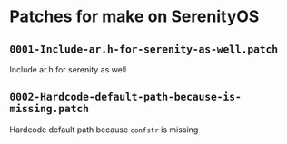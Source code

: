 # Patches for make on SerenityOS

## `0001-Include-ar.h-for-serenity-as-well.patch`

Include ar.h for serenity as well


## `0002-Hardcode-default-path-because-is-missing.patch`

Hardcode default path because `confstr` is missing
